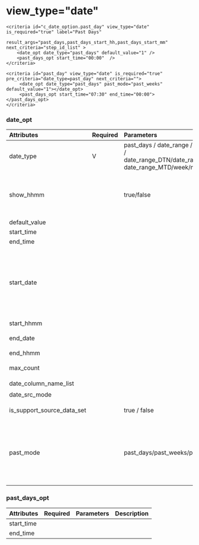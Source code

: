 # view\_type="date"

```markup
<criteria id="c_date_option.past_day" view_type="date" is_required="true" label="Past Days" 
			result_args="past_days,past_days_start_hh,past_days_start_mm"  next_criteria="step_id_list" >
	<date_opt date_type="past_days" default_value="1" />
	<past_days_opt start_time="00:00"  />			
</criteria>
```

```markup
<criteria id="past_day" view_type="date" is_required="true" pre_criteria="date_type=past_day" next_criteria="">
     <date_opt date_type="past_days" past_mode="past_weeks" default_value="1"></date_opt>
     <past_days_opt start_time="07:30" end_time="00:00"></past_days_opt>
</criteria>
```

### date\_opt

| Attributes | Required | Parameters | Description |
| :--- | :--- | :--- | :--- |
| date\_type | V | past\_days / date\_range / past\_hours / date\_range\_DTN/date\_range\_WTD/ date\_range\_MTD/week/month | 判斷 user 所選的 date\_type為何 |
| show\_hhmm |  | true/false | 預設false, 當date\_type='week' or 'month', 控制是否要讓user設定時分 |
| default\_value |  |  |  |
| start\_time |  |  |  |
| end\_time |  |  |  |
| start\_date |  |  | DTN start\_date 一定是 today ;          WTD  start\_date  : monday \|\| tuesday \|\| wednesday;                                            MTD  start\_date : 1\_of\_month  \|\| 2\_of\_month ...... |
| start\_hhmm |  |  |  |
| end\_date |  |  | DTN end\_date一定是today |
| end\_hhmm |  |  |  |
| max\_count |  |  | 選取天數的最大值 \(單位 : 天\) |
| date\_column\_name\_list |  |  | 需要處理的欄位 |
| date\_src\_mode |  |  | 處理日期模式 |
| is\_support\_source\_data\_set |  | true / false | 預設false , 只有在ET Mode 能使用 |
| past\_mode |  | past\_days/past\_weeks/past\_months | 預設past\_days,決定要使用過去by day、week、month方式,且end\_time選取方式會出現radio切換current或specify |

### past\_days\_opt 

| Attributes | Required | Parameters | Description |
| :--- | :--- | :--- | :--- |
| start\_time |  |  |  |
| end\_time |  |  |  |


